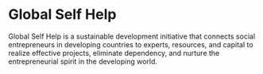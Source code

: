 Global Self Help
================

Global Self Help is a sustainable development initiative that connects social entrepreneurs in developing countries to experts, resources, and capital to realize effective projects, eliminate dependency, and nurture the entrepreneurial spirit in the developing world.
